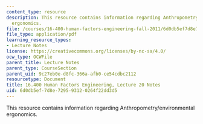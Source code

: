 ```yaml
---
content_type: resource
description: This resource contains information regarding Anthropometry/environmental
  ergonomics.
file: /courses/16-400-human-factors-engineering-fall-2011/6d0db5ef7d8e729593120264f22dd3d5_MIT16_400F11_lec20.pdf
file_type: application/pdf
learning_resource_types:
- Lecture Notes
license: https://creativecommons.org/licenses/by-nc-sa/4.0/
ocw_type: OCWFile
parent_title: Lecture Notes
parent_type: CourseSection
parent_uid: 9c27eb0e-d8fc-366a-afb0-ce54cdbc2112
resourcetype: Document
title: 16.400 Human Factors Engineering, Lecture 20 Notes
uid: 6d0db5ef-7d8e-7295-9312-0264f22dd3d5
---
```

This resource contains information regarding Anthropometry/environmental ergonomics.